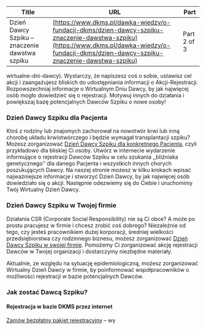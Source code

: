 | **Title**       | **URL**           | **Part**              |
|-----------------|-------------------|-----------------------|
| Dzień Dawcy Szpiku – znaczenie dawstwa szpiku         | [https://www.dkms.pl/dawka-wiedzy/o-fundacji-dkms/dzien-dawcy-szpiku-znaczenie-dawstwa-szpiku](https://www.dkms.pl/dawka-wiedzy/o-fundacji-dkms/dzien-dawcy-szpiku-znaczenie-dawstwa-szpiku)    | Part 2 of 3          |

wirtualne-dni-dawcy). Wystarczy, że napiszesz coś o sobie, ustawisz cel akcji i zaangażujesz bliskich do udostępniania informacji o Akcji\-Rejestracji. Rozpowszechniaj informacje o Wirtualnym Dniu Dawcy, by jak najwięcej osób mogło dowiedzieć się o rejestracji. Motywuj innych do działania i powiększaj bazę potencjalnych Dawców Szpiku o nowe osoby!


### Dzień Dawcy Szpiku dla Pacjenta


Ktoś z rodziny lub znajomych zachorował na nowotwór krwi lub inną chorobę układu krwiotwórczego i będzie wymagał transplantacji szpiku? Możesz zorganizować [Dzień Dawcy Szpiku dla konkretnego Pacjenta](https://www.dkms.pl/dzialaj/pomoz-inaczej/dzien-dawcy-szpiku-dla-pacjenta), czyli przykładowo dla bliskiej Ci osoby. Utwórz w internecie wydarzenie informujące o rejestracji Dawców Szpiku w celu szukania ,,bliźniaka genetycznego’’ dla danego Pacjenta i wszystkich innych chorych poszukujących Dawcy. Na naszej stronie możesz w kilku krokach wpisać najważniejsze informacje i stworzyć Dzień Dawcy, by jak najwięcej osób dowiedziało się o akcji. Następnie odezwiemy się do Ciebie i uruchomimy Twój Wirtualny Dzień Dawcy.


### Dzień Dawcy Szpiku w Twojej firmie


Działania CSR (Corporate Social Responsibility) nie są Ci obce? A może po prostu pracujesz w firmie i chcesz zrobić coś dobrego? Niezależnie od tego, czy jesteś pracownikiem dużej korporacji, średniej wielkości przedsiębiorstwa czy rodzinnego biznesu, możesz zorganizować [Dzień Dawcy Szpiku w swojej firmie](https://www.dkms.pl/dzialaj/pomoz-inaczej/dzien-dawcy-szpiku-w-firmie). Pomożemy Ci zorganizować akcję rejestracji Dawców w Twojej organizacji i dostarczymy niezbędne materiały.


Aktualnie, ze względu na sytuację epidemiologiczną, możesz zorganizować Wirtualny Dzień Dawcy w firmie, by poinformować współpracowników o możliwości rejestracji w bazie potencjalnych Dawców.


### Jak zostać Dawcą Szpiku?


#### Rejestracja w bazie DKMS przez internet


[Zamów bezpłatny pakiet rejestracyjny](https://www.dkms.pl/dzialaj/zostan-dawca) – wy